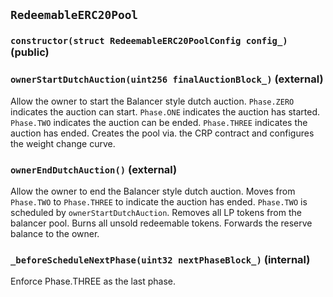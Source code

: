 ## `RedeemableERC20Pool`






### `constructor(struct RedeemableERC20PoolConfig config_)` (public)





### `ownerStartDutchAuction(uint256 finalAuctionBlock_)` (external)

Allow the owner to start the Balancer style dutch auction.
`Phase.ZERO` indicates the auction can start.
`Phase.ONE` indicates the auction has started.
`Phase.TWO` indicates the auction can be ended.
`Phase.THREE` indicates the auction has ended.
Creates the pool via. the CRP contract and configures the weight change
curve.




### `ownerEndDutchAuction()` (external)

Allow the owner to end the Balancer style dutch auction.
Moves from `Phase.TWO` to `Phase.THREE` to indicate the auction has
ended.
`Phase.TWO` is scheduled by `ownerStartDutchAuction`.
Removes all LP tokens from the balancer pool.
Burns all unsold redeemable tokens.
Forwards the reserve balance to the owner.



### `_beforeScheduleNextPhase(uint32 nextPhaseBlock_)` (internal)

Enforce Phase.THREE as the last phase.





